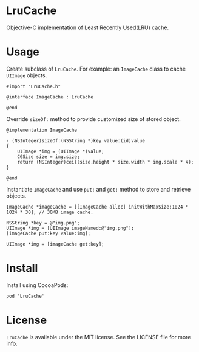 LruCache
======
Objective-C implementation of Least Recently Used(LRU) cache.

Usage
======
Create subclass of ```LruCache```. For example: an ```ImageCache``` class to cache ```UIImage``` objects.
```
#import "LruCache.h"

@interface ImageCache : LruCache

@end
```
Override ```sizeOf:``` method to provide customized size of stored object.
```
@implementation ImageCache

- (NSInteger)sizeOf:(NSString *)key value:(id)value
{
    UIImage *img = (UIImage *)value;
    CGSize size = img.size;
    return (NSInteger)ceil(size.height * size.width * img.scale * 4);
}

@end
```
Instantiate ```ImageCache``` and use ```put:``` and ```get:``` method to store and retrieve objects.
```
ImageCache *imageCache = [[ImageCache alloc] initWithMaxSize:1024 * 1024 * 30]; // 30MB image cache.

NSString *key = @"img.png";
UIImage *img = [UIImage imageNamed:@"img.png"];
[imageCache put:key value:img];
```
```
UIImage *img = [imageCache get:key];
```

Install
======
Install using CocoaPods:
```
pod 'LruCache'
```

License
==============
```LruCache``` is available under the MIT license. See the LICENSE file for more info.


